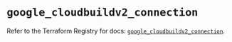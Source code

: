 # `google_cloudbuildv2_connection`

Refer to the Terraform Registry for docs: [`google_cloudbuildv2_connection`](https://registry.terraform.io/providers/hashicorp/google/6.14.0/docs/resources/cloudbuildv2_connection).
